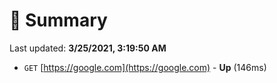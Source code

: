 # 📖 Summary
Last updated: **3/25/2021, 3:19:50 AM**

- `GET` [https://google.com](https://google.com) - **Up** (146ms)
